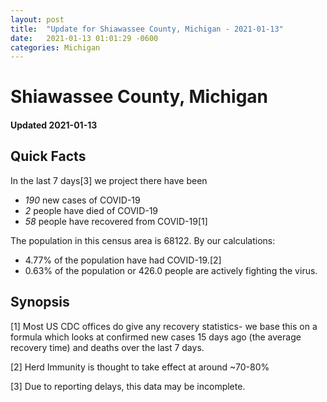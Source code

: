 ```yaml
---
layout: post
title:  "Update for Shiawassee County, Michigan - 2021-01-13"
date:   2021-01-13 01:01:29 -0600
categories: Michigan
---
```


# Shiawassee County, Michigan
#### Updated 2021-01-13

## Quick Facts

In the last 7 days[3] we project there have been
- *190* new cases of COVID-19
- *2* people have died of COVID-19
- *58* people have recovered from COVID-19[1]

The population in this census area is 68122. By our calculations:
- 4.77% of the population have had COVID-19.[2]
- 0.63% of the population or 426.0 people are actively fighting the virus.

## Synopsis




[1] Most US CDC offices do give any recovery statistics- we base this on a formula which looks at confirmed new cases
15 days ago (the average recovery time) and deaths over the last 7 days.

[2] Herd Immunity is thought to take effect at around ~70-80%

[3] Due to reporting delays, this data may be incomplete.
 
    